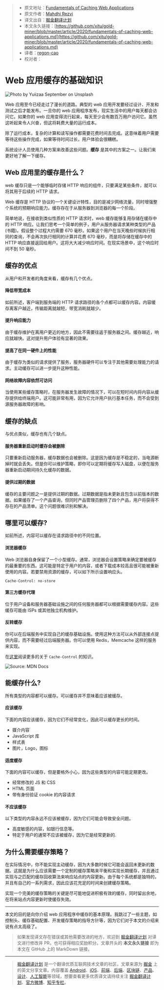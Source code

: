 > - 原文地址：[Fundamentals of Caching Web Applications](https://blog.bitsrc.io/fundamentals-of-caching-web-applications-a215c4333cbb)
> - 原文作者：[Mahdhi Rezvi](https://medium.com/@mahdhirezvi)
> - 译文出自：[掘金翻译计划](https://github.com/xitu/gold-miner)
> - 本文永久链接：[https://github.com/xitu/gold-miner/blob/master/article/2020/fundamentals-of-caching-web-applications.md](https://github.com/xitu/gold-miner/blob/master/article/2020/fundamentals-of-caching-web-applications.md)
> - 译者：[regon-cao](https://github.com/regon-cao)
> - 校对者：

# Web 应用缓存的基础知识

![Photo by [Yuiizaa September](https://unsplash.com/@yuiizaa?utm_source=medium&utm_medium=referral) on [Unsplash](https://unsplash.com?utm_source=medium&utm_medium=referral)](https://cdn-images-1.medium.com/max/9458/0*0OwYJoWVEwP_rPjk)

Web 应用至今已经走过了漫长的道路。典型的 web 应用开发要经过设计、开发和测试之后才能发布。一旦你的 web 应用程序发布，现实生活中的用户每天都会访问它。如果你的 web 应用变得流行起来，每天至少会有数百万用户访问它。虽然这听起来令人兴奋，但这将耗费大量的运行成本。

除了运行成本，复杂的计算和读写操作都需要花费时间去完成。这意味着用户需要等待这些操作完成，如果等待时间过长，用户体验会很糟糕。

系统设计人员使用几种方案来改善这些问题。**缓存** 是其中的方案之一。让我们来更好地了解一下缓存。

## Web 应用里的缓存是什么？

web 缓存只是一个能够临时存储 HTTP 响应的组件，只要满足某些条件，就可以将其用于后续的 HTTP 请求。

Web 缓存是 HTTP 协议的一个关键设计特性，目的是减少网络流量，同时增强整个系统的预期响应能力。缓存存在于从服务器到浏览器的每一个阶段。

简单地说，在接收到类似性质的 HTTP 请求时，web 缓存能够复用存储在缓存中的 HTTP 响应。让我们思考一个简单的例子，用户从服务器请求某种类型的产品(书籍)。假设整个过程大约需要 670 毫秒。如果这个用户在当天晚些时候执行相同的查询，不会再次执行相同的计算并花费 670 毫秒，而是将存储在缓存中的 HTTP 响应直接返回给用户。这将大大减少响应时间。在现实场景中，这个响应时间不到 50 毫秒。

## 缓存的优点

从用户和开发者的角度来看，缓存有几个优点。

#### 降低带宽成本

如前所述，客户端到服务端的 HTTP 请求路径的各个点都可以缓存内容。内容缓存离客户越近，传输距离就越短，带宽消耗就越少。

#### 提升响应能力

由于缓存维护在离用户更近的地方，因此不需要往返于服务器之间。缓存越近，响应就越快。这对提升用户体验有显著的效果。

#### 提高了在同一硬件上的性能

由于缓存为类似的请求提供了服务，服务器硬件可以专注于其他需要处理能力的请求。主动缓存可以进一步提升这种性能。

#### 网络故障内容依然可访问

当使用某些缓存策略时，在服务器发生故障的情况下，可以在短时间内将内容从缓存提供给终端用户。这可能非常有用，因为它允许用户执行基本任务，而不会受到源服务器故障的影响。

## 缓存的缺点

与优点类似，缓存也有几个缺点。

#### 服务器重新启动时缓存会被删除

只要重新启动服务器，缓存数据也会被删除。这是因为缓存是不稳定的，当电源断掉时就会丢失。但是你可以维护策略，即你可以定期将缓存写入磁盘，以便在服务器重新启动期间持久化缓存的数据。

#### 提供过期的数据

缓存的主要问题之一是提供过期的数据。过期数据是指未更新且包含以前版本的数据。如果缓存了一个产品查询，但同时产品管理员删除了四个产品，用户将获得不存在的产品清单。这个问题很难识别和解决。

## 哪里可以缓存?

如前所述，内容可以缓存在请求路径中的不同位置。

#### 浏览器缓存

Web 浏览器自身保留了一个小型缓存。通常，浏览器会设置策略来确定要被缓存的最重要的东西。这可能是特定于用户的内容，或者下载成本较高且很可能被重新使用的内容。若要禁用资源的缓存，可以如下所示设置响应头。

```
Cache-Control: no-store
```

#### 第三方缓存代理

位于用户设备和服务器基础设施之间的任何服务器都可以根据需要缓存内容。这些缓存可能由 ISPs 或其他独立机构维护。

#### 反转缓存

你可以在后端服务中实现自己的缓存基础设施。使用这种方法可以从外部连接点提供内容，而不需要经过后端服务器。你可以使用 Redis，Memcache 这样的服务来实现。

在[这里](https://developer.mozilla.org/en-US/docs/Web/HTTP/Caching#Controlling%20caching)阅读更多的关于 `Cache-Control` 的知识。

![Source: [MDN Docs](https://developer.mozilla.org/en-US/docs/Web/HTTP/Caching)](https://cdn-images-1.medium.com/max/2000/0*QaYpasQXpfIKwiTV.png)

## 能缓存什么?

所有类型的内容都可以缓存。可以缓存并不意味着应该被缓存。

#### 应该缓存

下面的内容应该缓存，因为它们不经常变化，因此可以缓存更长的时间。

- 媒介内容
- JavaScript 库
- 样式表
- 图片，Logo，图标

#### 适度缓存

下面的内容可以缓存，但是要格外小心，因为这些类型的内容可能定期更改。

- 经常修改的 JS 和 CSS
- HTML 页面
- 带有身份验证 cookie 的内容请求

#### 不应该缓存

以下类型的内容永远不应该被缓存，因为它们可能会导致安全问题。

- 高度敏感的内容，如银行信息等。
- 特定于用户的通常不应该被缓存，因为它是经常更新的.

## 为什么需要缓存策略？

在实际情况中，你不能实现主动缓存，因为大多数时候它可能会返回未更新的数据。这就是为什么应该需要一个定制的缓存策略来平衡和实现长期缓存，并且通过实现与之匹配的缓存回收算法来响应站点的内容更新。由于每个系统都是独特的，并且有自己的一系列需求，因此应该花充足的时间来创建缓存策略。

实现一个完美的缓存策略的关键是尽可能地促进积极有效的缓存，同时留出余地，在将来站点内容更新时使缓存失效。

---

本文的目的是向你介绍 web 应用程序中缓存的基本原理。我跳过了一些主题，如控制头、缓存基础配置、开发缓存策略的指导方针等，因为它们对于本文的介绍来说有点太高级了。

> 如果发现译文存在错误或其他需要改进的地方，欢迎到 [掘金翻译计划](https://github.com/xitu/gold-miner) 对译文进行修改并 PR，也可获得相应奖励积分。文章开头的 **本文永久链接** 即为本文在 GitHub 上的 MarkDown 链接。

---

> [掘金翻译计划](https://github.com/xitu/gold-miner) 是一个翻译优质互联网技术文章的社区，文章来源为 [掘金](https://juejin.im) 上的英文分享文章。内容覆盖 [Android](https://github.com/xitu/gold-miner#android)、[iOS](https://github.com/xitu/gold-miner#ios)、[前端](https://github.com/xitu/gold-miner#前端)、[后端](https://github.com/xitu/gold-miner#后端)、[区块链](https://github.com/xitu/gold-miner#区块链)、[产品](https://github.com/xitu/gold-miner#产品)、[设计](https://github.com/xitu/gold-miner#设计)、[人工智能](https://github.com/xitu/gold-miner#人工智能)等领域，想要查看更多优质译文请持续关注 [掘金翻译计划](https://github.com/xitu/gold-miner)、[官方微博](http://weibo.com/juejinfanyi)、[知乎专栏](https://zhuanlan.zhihu.com/juejinfanyi)。
